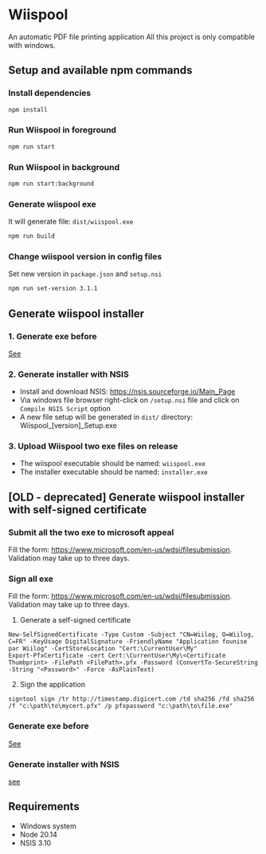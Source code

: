 # Wiispool
An automatic PDF file printing application
All this project is only compatible with windows.

## Setup and available npm commands

### Install dependencies
```sh
npm install
```

###  Run Wiispool in foreground
```sh
npm run start
```

### Run Wiispool in background
```sh
npm run start:background
```

### Generate wiispool exe
It will generate file: `dist/wiispool.exe`
```sh
npm run build
```

### Change wiispool version in config files
Set new version in `package.json` and `setup.nsi`
```sh
npm run set-version 3.1.1
```

## Generate wiispool installer
### 1. Generate exe before
[See](#generate-wiispool-exe)

### 2. Generate installer with NSIS
* Install and download NSIS: https://nsis.sourceforge.io/Main_Page
* Via windows file browser right-click on `/setup.nsi` file and click on `Compile NSIS Script` option
* A new file setup will be generated in `dist/` directory: Wiispool_[version]_Setup.exe

### 3. Upload Wiispool two exe files on release
* The wiispool executable should be named: `wiispool.exe`
* The installer executable should be named: `installer.exe`

## [OLD - deprecated] Generate wiispool installer with self-signed certificate

### Submit all the two exe to microsoft appeal
Fill the form: https://www.microsoft.com/en-us/wdsi/filesubmission. Validation may take up to three days.

### Sign all exe
Fill the form: https://www.microsoft.com/en-us/wdsi/filesubmission. Validation may take up to three days.

1. Generate a self-signed certificate

```shell
New-SelfSignedCertificate -Type Custom -Subject "CN=Wiilog, O=Wiilog, C=FR" -KeyUsage DigitalSignature -FriendlyName "Application founise par Wiilog" -CertStoreLocation "Cert:\CurrentUser\My"
Export-PfxCertificate -cert Cert:\CurrentUser\My\<Certificate Thumbprint> -FilePath <FilePath>.pfx -Password (ConvertTo-SecureString -String "<Password>" -Force -AsPlainText)
```

2. Sign the application
```shell
signtool sign /tr http://timestamp.digicert.com /td sha256 /fd sha256 /f "c:\path\to\mycert.pfx" /p pfxpassword "c:\path\to\file.exe"
```

### Generate exe before
[See](#generate-wiispool-exe)

### Generate installer with NSIS
[see](#2-generate-installer-with-nsis)

## Requirements
* Windows system
* Node 20.14
* NSIS 3.10

